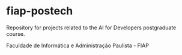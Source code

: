 # fiap-postech

Repository for projects related to the AI for Developers postgraduate course. 

Faculdade de Informática e Administração Paulista - FIAP
